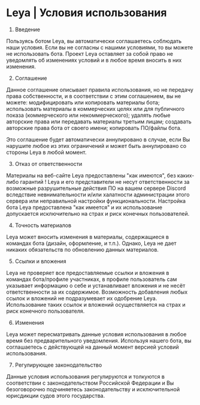 # Leya | Условия использования

1. Введение

Пользуясь ботом Leya, вы автоматически соглашаетесь соблюдать наши условия. 
Если вы не согласны с нашими условиями, то вы можете не использовать бота. 
Проект Leya оставляет за собой право не уведомлять об изменениях условий и в любое время вносить в них изменения.

2. Соглашение

Данное соглашение описывает правила использования, но не передачу права собственности, и в соответствии с этим соглашением, вы не можете:
модифицировать или копировать материалы бота;
использовать материалы в коммерческих целях или для публичного показа (коммерческого или некоммерческого);
удалять любые авторские права или передавать материалы третьим лицам; создавать авторские права бота от своего имени; копировать ПО/файлы бота.

Это соглашение будет автоматически аннулировано в случае, если Вы нарушите любое из этих ограничений и может быть аннулировано со стороны Leya в любой момент.

3. Отказ от ответственности

Материалы на веб-сайте Leya предоставлены "как имеются", без каких-либо гарантий !
Leya и его представители не несут ответственности за возможные разрушительные действия ПО на вашем сервере Discord вследствие невнимательности и/или халатности администрации этого сервера или неправильной настройки функциональности. 
Настройка бота Leya предоставлена "как имеется" и их использование допускается исключительно на страх и риск конечных пользователей.

4. Точность материалов

Leya может вносить изменения в материалы, содержащиеся в командах бота (дизайн, оформление, и т.п.). Однако, Leya не дает никаких обязательств по обновлению данных материалов.

5. Ссылки и вложения

Leya не проверяет все предоставляемые ссылки и вложения в командах бота/профиле участниках, в профиле пользователь сам указывает информацию о себе и устанавливает вложения и не несёт ответственности за их содержимое. 
Возможность добавления любых ссылок и вложений не подразумевает их одобрение Leya. Использование таких ссылок и вложений осуществляется на страх и риск конечного пользователя.

6. Изменения

Leya может пересматривать данные условия использования в любое время без предварительного уведомления. 
Используя нашего бота, вы соглашаетесь с действующей на данный момент версией условий использования.

7. Регулирующее законодательство

Данные условия использования регулируются и толкуются в соответствии с законодательством Российской Федерации и Вы безоговорочно подчиняетесь законодательству и исключительной юрисдикции судов этого государства.
